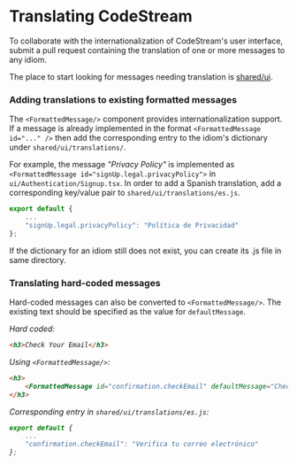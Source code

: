 # Translating CodeStream

To collaborate with the internationalization of CodeStream's user interface, submit a 
pull request containing the translation of one or more messages to any idiom.

The place to start looking for messages needing translation is 
[shared/ui](https://github.com/TeamCodeStream/codestream/tree/develop/shared/ui).

### Adding translations to existing formatted messages

The `<FormattedMessage/>` component provides internationalization support.
If a message is already implemented in the format
`<FormattedMessage id="..." />` then add the corresponding entry
to the idiom's dictionary under `shared/ui/translations/`.

For example, the message <i>"Privacy Policy"</i> is implemented as 
`<FormattedMessage id="signUp.legal.privacyPolicy">` in `ui/Authentication/Signup.tsx`.
In order to add a Spanish translation, add a corresponding key/value pair
to `shared/ui/translations/es.js`.
```js
export default {
    ...
    "signUp.legal.privacyPolicy": "Política de Privacidad"
}; 
```

If the dictionary for an idiom still does not exist, you can create its .js file in same directory.

### Translating hard-coded messages

Hard-coded messages can also be converted to `<FormattedMessage/>`. The existing text should be specified
as the value for `defaultMessage`.

<i>Hard coded:
```html
<h3>Check Your Email</h3>
```

<i>Using `<FormattedMessage/>`:</i>
```html
<h3>
    <FormattedMessage id="confirmation.checkEmail" defaultMessage="Check Your Email" />
</h3>
```

<i>Corresponding entry in `shared/ui/translations/es.js`:</i>
```js
export default {
    ...
    "confirmation.checkEmail": "Verifica tu correo electrónico"
}; 
```
